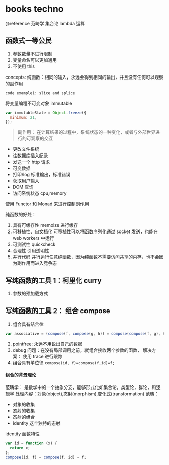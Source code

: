 # books techno

@reference
范畴学
集合论
lambda 运算

## 函数式一等公民

1. 参数数量不进行限制
2. 变量命名可以更加通用
3. 不使用 this

concepts:
纯函数：相同的输入，永远会得到相同的输出，并且没有任何可以观察的副作用

```js
code example1: slice and splice
```

将变量编程不可变对象 immutable

```js
var immutableState = Object.freeze({
  minimum: 21,
});
```

> 副作用： 在计算结果的过程中，系统状态的一种变化，或者与外部世界进行的可观察的交互

- 更改文件系统
- 往数据库插入纪录
- 发送一个 http 请求
- 可变数据
- 打印/log 标准输出，标准错误
- 获取用户输入
- DOM 查询
- 访问系统状态 cpu,memory

使用 Functor 和 Monad 来进行控制副作用

纯函数的好处：

1. 具有可缓存性 memoize 进行缓存
2. 可移植性、自文档化 可移植性可以将函数序列化通过 socket 发送，也能在 web workers 中运行
3. 可测试性 quickcheck
4. 合理性 引用透明性
5. 并行代码 并行运行任意纯函数，因为纯函数不需要访问共享的内存，也不会因为副作用而进入竞争态

## 写纯函数的工具 1：柯里化 curry

1. 参数的预加载方式

## 写纯函数的工具 2： 组合 compose

1. 组合具有结合律

```js
var associative = (compose(f, compose(g, h)) = compose(compose(f, g), h));
```

2. pointfree: 永远不用说出自己的数据
3. debug 问题：在没有局部调用之前，就组合接收两个参数的函数， 解决方案： 使用 trace 进行跟踪
4. 组合具有单位律 `compose(id, f)=compose(f,id)=f;`

#### 组合的背景理论

范畴学： 是数学中的一个抽象分支，能够形式化如集合论，类型论，群论，和逻辑学
处理内容：对象(object),态射(morphism),变化式(transformation)
范畴：

- 对象的收集
- 态射的收集
- 态射的组合
- identity 这个独特的态射

identity 函数特性

```js
var id = function (x) {
  return x;
};
compose(id, f) = compose(f, id) = f;
```
